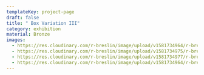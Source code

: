 ```yaml
---
templateKey: project-page
draft: false
title: " Box Variation III"
category: exhibition
material: Bronze
images:
  - https://res.cloudinary.com/r-breslin/image/upload/v1581734964/r-breslin-cloudinary/WORK/EXHIBITION/box-variation-III/EXHIBITION_box-variation-III_box-variation-III-01_ptgh19.jpg
  - https://res.cloudinary.com/r-breslin/image/upload/v1581734975/r-breslin-cloudinary/WORK/EXHIBITION/box-variation-III/EXHIBITION_box-variation-III_box-variation-III-02_knfref.jpg
  - https://res.cloudinary.com/r-breslin/image/upload/v1581734977/r-breslin-cloudinary/WORK/EXHIBITION/box-variation-III/EXHIBITION_box-variation-III_box-variation-III-03_d8ppdr.jpg
  - https://res.cloudinary.com/r-breslin/image/upload/v1581734964/r-breslin-cloudinary/WORK/EXHIBITION/box-variation-III/EXHIBITION_box-variation-III_box-variation-III-04_ixf1re.jpg
---
```

